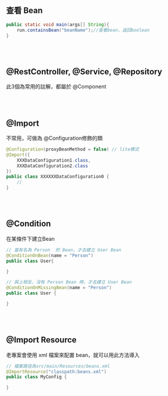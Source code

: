 ## 查看 Bean
```java
public static void main(args[] String){
    run.containsBean("beanName");//查看bean，返回boolean
}
```

<br/>

<br/>

## @RestController, @Service, @Repository
此3個為常用的註解，都屬於 @Component

<br/>

<br/>


## @Import
不常用，可做為 @Configuration修飾的類
```java
@Configuration(proxyBeanMethod = false) // lite模式
@Import({
    XXXDataConfiguration1.class,
    XXXDataConfiguration2.class
})
public class XXXXXXDataConfiguration0 {
    //
}
```

<br/>

<br/>

## @Condition
在某條件下建立Bean
```java
// 當有名為 Person  的 Bean，才去建立 User Bean
@ConditionOnBean(name = "Person")
public class User{

}

// 與上相反，沒有 Person Bean 時，才去建立 User Bean
@ConditionOnMissingBean(name = "Person")
public class User {

}
```

<br/>

<br/>

## @Import Resource
老專案會使用 xml 檔案來配置 bean，就可以用此方法導入
```java
// 檔案路徑為src/main/Resources/beans.xml
@ImportResource("classpath:beans.xml")
public class MyConfig {

}
```